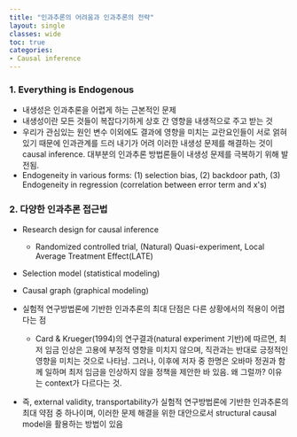 ```yaml
---
title: "인과추론의 어려움과 인과추론의 전략"
layout: single
classes: wide
toc: true
categories: 
- Causal inference
---
```


### 1. Everything is Endogenous 

* 내생성은 인과추론을 어렵게 하는 근본적인 문제
* 내생성이란 모든 것들이 복잡다기하게 상호 간 영향을 내생적으로 주고 받는 것 
* 우리가 관심있는 원인 변수 이외에도 결과에 영향을 미치는 교란요인들이 서로 얽혀 있기 때문에 인과관계를 드러 내기가 어려
이러한 내생성 문제를 해결하는 것이 causal inference. 대부분의 인과추론 방법론들이 내생성 문제를 극복하기 위해 발전됨.  
* Endogeneity in various forms: (1) selection bias, (2) backdoor path, (3) Endogeneity in regression (correlation between error term and x's)

### 2. 다양한 인과추론 접근법 
* Research design for causal inference
    * Randomized controlled trial, (Natural) Quasi-experiment, Local Average Treatment Effect(LATE)
* Selection model (statistical modeling)
* Causal graph (graphical modeling)

* 실험적 연구방법론에 기반한 인과추론의 최대 단점은 다른 상황에서의 적용이 어렵다는 점
    * Card & Krueger(1994)의 연구결과(natural experiment 기반)에 따르면, 최저 임금 인상은 고용에 부정적 영향을 미치지 않으며, 직관과는 반대로 긍정적인 영향을 미치는 것으로 나타남. 그러나, 이후에 저자 중 한명은 오바마 정권과 함께 일하며 최저 임금을 인상하지 않을 정책을 제안한 바 있음. 왜 그럴까? 이유는 context가 다르다는 것.  
* 즉, external validity, transportability가 실험적 연구방법론에 기반한 인과추론의 최대 약점 중 하나이며, 이러한 문제 해결을 위한 대안으로서 structural causal model을 활용하는 방법이 있음 


